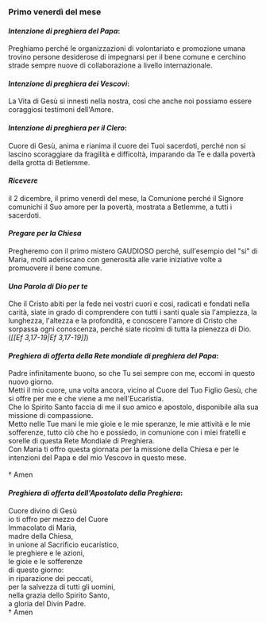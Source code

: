 
### Primo venerdì del mese

#### *Intenzione di preghiera del Papa*:
Preghiamo perché le organizzazioni di volontariato e promozione umana trovino persone desiderose di impegnarsi per il bene comune e cerchino strade sempre nuove di collaborazione a livello internazionale.

#### *Intenzione di preghiera dei Vescovi*:
La Vita di Gesù si innesti nella nostra, così che anche noi possiamo essere coraggiosi testimoni dell'Amore.

#### *Intenzione di preghiera per il Clero*:
Cuore di Gesù, anima e rianima il cuore dei Tuoi sacerdoti, perché non si lascino scoraggiare da fragilità e difficoltà, imparando da Te e dalla povertà della grotta di Betlemme.

#### *Ricevere*
il 2 dicembre, il primo venerdì del mese, la Comunione perché il Signore comunichi il Suo amore per la povertà, mostrata a Betlemme, a tutti i sacerdoti.

#### *Pregare per la Chiesa*
Pregheremo con il primo mistero GAUDIOSO perché, sull'esempio del "si" di Maria, molti aderiscano con generosità alle varie iniziative volte a promuovere il bene comune.

#### *Una Parola di Dio per te*
Che il Cristo abiti per la fede nei vostri cuori e cosi, radicati e fondati nella carità, siate in grado di comprendere con tutti i santi quale sia l'ampiezza, la lunghezza, l'altezza e la profondità, e conoscere l'amore di Cristo che sorpassa ogni conoscenza, perché siate ricolmi di tutta la pienezza di Dio. (*<span class="BibleRef">[[Ef 3,17-19|Ef 3,17-19]]</span>*)

#### *Preghiera di offerta della Rete mondiale di preghiera del Papa*:
Padre infinitamente buono, so che Tu sei sempre con me, eccomi in questo nuovo giorno.<br>Metti il mio cuore, una volta ancora, vicino al Cuore del Tuo Figlio Gesù, che si offre per me e che viene a me nell'Eucaristia.<br>Che lo Spirito Santo faccia di me il suo amico e apostolo, disponibile alla sua missione di compassione.<br>Metto nelle Tue mani le mie gioie e le mie speranze, le mie attività e le mie sofferenze, tutto ciò che ho e possiedo, in comunione con i miei fratelli e sorelle di questa Rete Mondiale di Preghiera.<br>Con Maria ti offro questa giornata per la missione della Chiesa e per le intenzioni del Papa e del mio Vescovo in questo mese.<br><br>† Amen

#### *Preghiera di offerta dell'Apostolato della Preghiera*:
Cuore divino di Gesù<br>io ti offro per mezzo del Cuore<br>Immacolato di Maria,<br>madre della Chiesa,<br>in unione al Sacrificio eucaristico,<br>le preghiere e le azioni,<br>le gioie e le sofferenze<br>di questo giorno:<br>in riparazione dei peccati,<br>per la salvezza di tutti gli uomini,<br>nella grazia dello Spirito Santo,<br>a gloria del Divin Padre.<br>† Amen